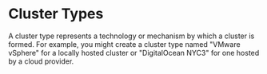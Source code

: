# Cluster Types

A cluster type represents a technology or mechanism by which a cluster is formed. For example, you might create a cluster type named "VMware vSphere" for a locally hosted cluster or "DigitalOcean NYC3" for one hosted by a cloud provider.
